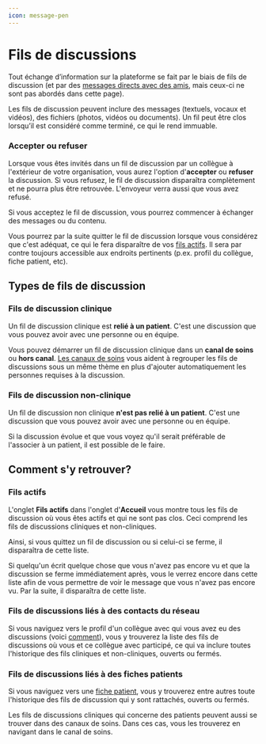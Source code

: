 ```yaml
---
icon: message-pen
---
```


# Fils de discussions

Tout échange d’information sur la plateforme se fait par le biais de fils de discussion (et par des [messages directs avec des amis](https://braver-1.gitbook.io/braver/pour-les-professionnels/reseau#vos-amis), mais ceux-ci ne sont pas abordés dans cette page).&#x20;

Les fils de discussion peuvent inclure des messages (textuels, vocaux et vidéos), des fichiers (photos, vidéos ou documents). Un fil peut être clos lorsqu’il est considéré comme terminé, ce qui le rend immuable.

### Accepter ou refuser

Lorsque vous êtes invités dans un fil de discussion par un collègue à l'extérieur de votre organisation, vous aurez l'option d'**accepter** ou **refuser** la discussion. Si vous refusez, le fil de discussion disparaîtra complètement et ne pourra plus être retrouvée. L'envoyeur verra aussi que vous avez refusé.

Si vous acceptez le fil de discussion, vous pourrez commencer à échanger des messages ou du contenu.&#x20;

Vous pourrez par la suite quitter le fil de discussion lorsque vous considérez que c'est adéquat, ce qui le fera disparaître de vos [fils actifs](fils-de-discussions.md#fils-actifs). Il sera par contre toujours accessible aux endroits pertinents (p.ex. profil du collègue, fiche patient, etc).

## Types de fils de discussion

### Fils de discussion clinique

Un fil de discussion clinique est **relié à un patient**. C'est une discussion que vous pouvez avoir avec une personne ou en équipe.

Vous pouvez démarrer un fil de discussion clinique dans un **canal de soins** ou **hors canal**. [Les canaux de soins](canaux-de-soins/) vous aident à regrouper les fils de discussions sous un même thème en plus d'ajouter automatiquement les personnes requises à la discussion.

### Fils de discussion non-clinique

Un fil de discussion non clinique **n'est pas relié à un patient**. C'est une discussion que vous pouvez avoir avec une personne ou en équipe.

Si la discussion évolue et que vous voyez qu'il serait préférable de l'associer à un patient, il est possible de le faire.

## Comment s'y retrouver?

### Fils actifs

L'onglet **Fils actifs** dans l'onglet d'**Accueil** vous montre tous les fils de discussion où vous êtes actifs et qui ne sont pas clos. Ceci comprend les fils de discussions cliniques et non-cliniques.

Ainsi, si vous quittez un fil de discussion ou si celui-ci se ferme, il disparaîtra de cette liste.

Si quelqu'un écrit quelque chose que vous n'avez pas encore vu et que la discussion se ferme immédiatement après, vous le verrez encore dans cette liste afin de vous permettre de voir le message que vous n'avez pas encore vu. Par la suite, il disparaîtra de cette liste.

### Fils de discussions liés à des contacts du réseau

Si vous naviguez vers le profil d'un collègue avec qui vous avez eu des discussions (voici [comment](https://braver-1.gitbook.io/braver/training/pour-les-professionnels/reseau/consulter-le-profil-des-utilisateurs-sur-le-reseau)), vous y trouverez la liste des fils de discussions où vous et ce collègue avec participé, ce qui va inclure toutes l'historique des fils cliniques et non-cliniques, ouverts ou fermés.

### Fils de discussions liés à des fiches patients

Si vous naviguez vers une [fiche patient](fiches-patients/), vous y trouverez entre autres toute l'historique des fils de discussion qui y sont rattachés, ouverts ou fermés.

Les fils de discussions cliniques qui concerne des patients peuvent aussi se trouver dans des canaux de soins. Dans ces cas, vous les trouverez en navigant dans le canal de soins.
